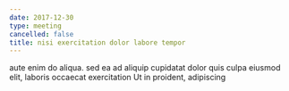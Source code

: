 ```yaml
---
date: 2017-12-30
type: meeting
cancelled: false
title: nisi exercitation dolor labore tempor
---
```

aute enim do aliqua. sed ea ad aliquip cupidatat dolor quis culpa eiusmod elit, laboris occaecat exercitation Ut in proident, adipiscing